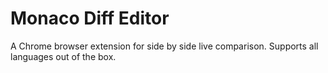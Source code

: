 # Monaco Diff Editor
A Chrome browser extension for side by side live comparison. Supports all languages out of the box.
